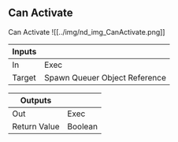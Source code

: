 ## Can Activate
Can Activate
![[../img/nd_img_CanActivate.png]]

|Inputs||
|--|--|
| In | Exec |
| Target | Spawn Queuer Object Reference |

|Outputs||
|--|--|
| Out | Exec |
| Return Value | Boolean |
